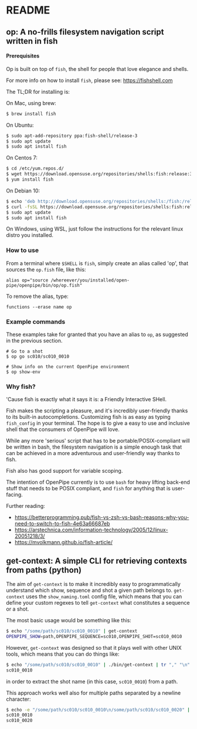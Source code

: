 # README

## op: A no-frills filesystem navigation script written in fish

#### Prerequisites

Op is built on top of `fish`, the shell for people that love elegance and shells.

For more info on how to install `fish`, please see: https://fishshell.com

The TL;DR for installing is:

On Mac, using brew:
```bash
$ brew install fish
```

On Ubuntu:
```bash
$ sudo apt-add-repository ppa:fish-shell/release-3
$ sudo apt update
$ sudo apt install fish
```

On Centos 7:
```bash
$ cd /etc/yum.repos.d/
$ wget https://download.opensuse.org/repositories/shells:fish:release:3/CentOS_7/shells:fish:release:3.repo
$ yum install fish
```

On Debian 10:
```bash
$ echo 'deb http://download.opensuse.org/repositories/shells:/fish:/release:/3/Debian_10/ /' | sudo tee /etc/apt/sources.list.d/shells:fish:release:3.list
$ curl -fsSL https://download.opensuse.org/repositories/shells:fish:release:3/Debian_10/Release.key | gpg --dearmor | sudo tee /etc/apt/trusted.gpg.d/shells_fish_release_3.gpg > /dev/null
$ sudo apt update
$ sudo apt install fish
```

On Windows, using WSL, just follow the instructions for the relevant linux distro you installed.

### How to use

From a terminal where `$SHELL` is `fish`, simply create an alias called 'op', that sources the `op.fish` file, like this:
```
alias op="source /whereever/you/installed/open-pipe/openpipe/bin/op/op.fish"
```

To remove the alias, type:
```
functions --erase name op
```

### Example commands

These examples take for granted that you have an alias to `op`, as suggested in the previous section.

```fish
# Go to a shot
$ op go sc010/sc010_0010

# Show info on the current OpenPipe environment
$ op show-env
```

### Why fish?

'Cause fish is exactly what it says it is: a Friendly Interactive SHell.

Fish makes the scripting a pleasure, and it's incredibly user-friendly thanks to its built-in autocompletions.
Customizing fish is as easy as typing `fish_config` in your terminal.
The hope is to give a easy to use and inclusive shell that the consumers of OpenPipe will love.

While any more 'serious' script that has to be portable/POSIX-compliant will be written in bash, the filesystem navigation is a simple enough task that can be achieved in a more adventurous and user-friendly way thanks to fish.

Fish also has good support for variable scoping.

The intention of OpenPipe currently is to use `bash` for heavy lifting back-end stuff that needs to be POSIX compliant, and `fish` for anything that is user-facing.

Further reading:
- https://betterprogramming.pub/fish-vs-zsh-vs-bash-reasons-why-you-need-to-switch-to-fish-4e63a66687eb
- https://arstechnica.com/information-technology/2005/12/linux-20051218/3/
- https://mvolkmann.github.io/fish-article/


## get-context: A simple CLI for retrieving contexts from paths (python)

The aim of `get-context` is to make it incredibly easy to programmatically understand which show, sequence and shot a given path belongs to.
`get-context` uses the `show_naming.toml` config file, which means that you can define your custom regexes to tell `get-context` what constitutes a sequence or a shot.

The most basic usage would be something like this:
```bash
$ echo "/some/path/sc010/sc010_0010" | get-context
OPENPIPE_SHOW=path,OPENPIPE_SEQUENCE=sc010,OPENPIPE_SHOT=sc010_0010
```

However, `get-context` was designed so that it plays well with other UNIX tools, which means that you can do things like:

```bash
$ echo "/some/path/sc010/sc010_0010" | ./bin/get-context | tr "," "\n" | grep OPENPIPE_SHOT | sed 's/OPENPIPE_SHOT=//g'
sc010_0010
```

in order to extract the shot name (in this case, `sc010_0010`) from a path.

This approach works well also for multiple paths separated by a newline character:

```bash
$ echo -e "/some/path/sc010/sc010_0010\n/some/path/sc010/sc010_0020" | get-context | tr "," "\n" | grep OPENPIPE_SHOT | sed 's/OPENPIPE_SHOT=//g'
sc010_0010
sc010_0020
```
